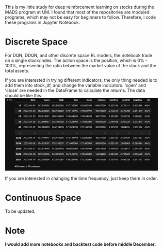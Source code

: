This is my little study for deep reinforcement learning on stocks during the MADS program at UM. I found that most of the repositories are moduled programs, which may not be easy for beginners to follow. Therefore, I code these programs in Jupyter Notebook.

# Discrete Space
For DQN, DDQN, and other discrete space RL models, the notebook trade on a single stock/index. The action space is the position, which is 0% - 100%, representing the ratio between the market value of the stock and the total assets.

If you are interested in trying different indicators, the only thing needed is to add them into stock_df, and change the variable indicators. 'open' and 'close' are needed in the DataFrame to calculate the returns. The data should be like this:
![image.png](https://github.com/duowenpu/Reinforcement-Learning-for-Stock-Investment/blob/master/image.png)

If you are interested in changing the time frequency, just keep them in order.

# Continuous Space
To be updated.

# Note
**I would add more notebooks and backtest code before middle December.**